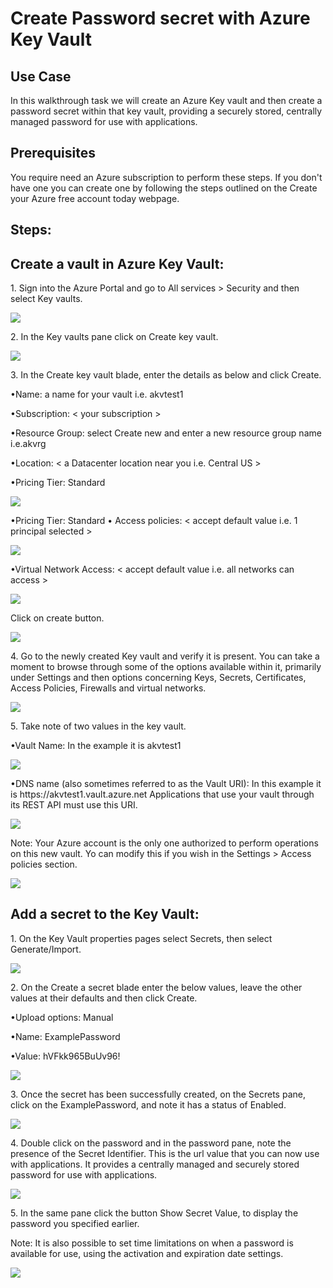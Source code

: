 <h1>Create Password secret with Azure Key Vault</h1>
<h2>Use Case</h2>
<p>In this walkthrough task we will create an Azure Key vault and then create a password secret within that key vault, providing a securely stored, centrally managed password for use with applications.</p>

<h2>Prerequisites</h2>
<p>You require need an Azure subscription to perform these steps. If you don't have one you can create one by following the steps outlined on the Create your Azure free account today webpage.</p>

<h2>Steps:</h2>

<h2>Create a vault in Azure Key Vault:</h2>
<p>1. Sign into the Azure Portal and go to All services > Security and then select Key vaults.</p>
<img src="https://codesizzlergit.blob.core.windows.net/az900-003/1.jpg"/>
<p>2. In the Key vaults pane click on Create key vault.</p>
<img src="https://codesizzlergit.blob.core.windows.net/az900-003/2.PNG"/>
<p>3. In the Create key vault blade, enter the details as below and click Create.</p>
<p>•Name: a name for your vault i.e. akvtest1</p> 
<p>•Subscription: < your subscription > </p>
<p>•Resource Group: select Create new and enter a new resource group name i.e.akvrg</p>
<p>•Location: < a Datacenter location near you i.e. Central US > </p>
<p>•Pricing Tier: Standard</p>   
<img src="https://codesizzlergit.blob.core.windows.net/az900-003/3.jpg"/>
<p>•Pricing Tier: Standard • Access policies: < accept default value i.e. 1 principal selected > </p>
<img src="https://codesizzlergit.blob.core.windows.net/az900-003/4.jpg"/>
<p>•Virtual Network Access: < accept default value i.e. all networks can access > </p>
<img src="https://codesizzlergit.blob.core.windows.net/az900-003/5.jpg"/>
<p>Click on create button.</p> 
<img src="https://codesizzlergit.blob.core.windows.net/az900-003/6.jpg"/>
<p>4. Go to the newly created Key vault and verify it is present. You can take a moment to browse through some of the options available within it, primarily under Settings and then options concerning Keys, Secrets, Certificates, Access Policies, Firewalls and virtual networks.</p>
<img src="https://codesizzlergit.blob.core.windows.net/az900-003/7.jpg"/>
<p>5. Take note of two values in the key vault.</p>
<p>•Vault Name: In the example it is akvtest1</p>
<img src="https://codesizzlergit.blob.core.windows.net/az900-003/8.jpg"/> 
<p>•DNS name (also sometimes referred to as the Vault URI): In this example it is https://akvtest1.vault.azure.net Applications that use your vault through its REST API must use this URI.</p> 
<img src="https://codesizzlergit.blob.core.windows.net/az900-003/9.jpg"/> 
<p>Note: Your Azure account is the only one authorized to perform operations on this new vault. Yo can modify this if you wish in the Settings > Access policies section.</p>
<img src="https://codesizzlergit.blob.core.windows.net/az900-003/10.jpg"/>

<h2>Add a secret to the Key Vault:</h2>
<p>1. On the Key Vault properties pages select Secrets, then select Generate/Import.</p>
<img src="https://codesizzlergit.blob.core.windows.net/az900-003/11.jpg"/>
<p>2. On the Create a secret blade enter the below values, leave the other values at their defaults and then click Create.</p>  
<p>•Upload options: Manual</p>
<p>•Name: ExamplePassword</p>
<p>•Value: hVFkk965BuUv96!</p>
<img src="https://codesizzlergit.blob.core.windows.net/az900-003/12.jpg"/>
<p>3. Once the secret has been successfully created, on the Secrets pane, click on the 
ExamplePassword, and note it has a status of Enabled.</p>
<img src="https://codesizzlergit.blob.core.windows.net/az900-003/13.jpg"/> 
<p>4. Double click on the password and in the password pane, note the presence of the Secret Identifier. This is the url value that you can now use with applications. It provides a centrally managed and securely stored password for use with applications.</p>
<img src="https://codesizzlergit.blob.core.windows.net/az900-003/14.PNG"/> 
<p>5. In the same pane click the button Show Secret Value, to display the password you specified earlier.</p>
<p>Note: It is also possible to set time limitations on when a password is available for use, using the activation and expiration date settings.</p>
<img src="https://codesizzlergit.blob.core.windows.net/az900-003/15.jpg"/> 
 

